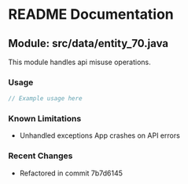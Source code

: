 # README Documentation

## Module: src/data/entity_70.java

This module handles api misuse operations.

### Usage

```java
// Example usage here
```

### Known Limitations

- Unhandled exceptions App crashes on API errors

### Recent Changes

- Refactored in commit 7b7d6145
